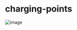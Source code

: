 # charging-points

![image](https://user-images.githubusercontent.com/11095906/62944173-cbbf0f00-bde4-11e9-93ec-9cc6eb6ccba7.png)
